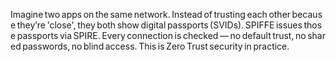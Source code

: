 Imagine two apps on the same network. Instead of trusting each other because they’re 'close', they both show digital passports (SVIDs). SPIFFE issues those passports via SPIRE. Every connection is checked — no default trust, no shared passwords, no blind access. This is Zero Trust security in practice.  
